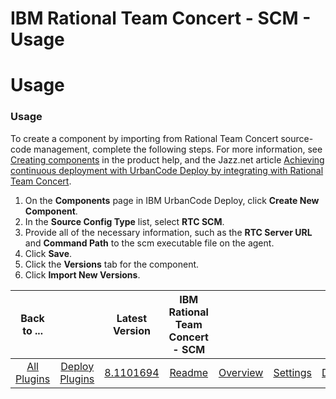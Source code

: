 
IBM Rational Team Concert - SCM - Usage
=======================================

# Usage


### Usage



To create a component by importing from Rational Team Concert source-code management, complete the following steps. For more information, see [Creating components](http://www-01.ibm.com/support/knowledgecenter/SS4GSP_6.1.1/com.ibm.udeploy.doc/topics/comp_create.html "Creating components") in the product help, and the Jazz.net article [Achieving continuous deployment with UrbanCode Deploy by integrating with Rational Team Concert](https://jazz.net/library/article/1480 "Jazz.net article").

1. On the **Components** page in IBM UrbanCode Deploy, click **Create New Component**.
2. In the **Source Config Type** list, select **RTC SCM**.
3. Provide all of the necessary information, such as the **RTC Server URL** and **Command Path** to the scm executable file on the agent.
4. Click **Save**.
5. Click the **Versions** tab for the component.
6. Click **Import New Versions**.


|Back to ...||Latest Version|IBM Rational Team Concert - SCM ||||
| :---: | :---: | :---: | :---: | :---: | :---: | :---: |
|[All Plugins](../../index.md)|[Deploy Plugins](../README.md)|[8.1101694](https://raw.githubusercontent.com/UrbanCode/IBM-UCD-PLUGINS/main/files/air-plugin-RTC-scm/air-plugin-RTC-scm-8.1101694.zip)|[Readme](README.md)|[Overview](overview.md)|[Settings](settings.md)|[Downloads](downloads.md)|
